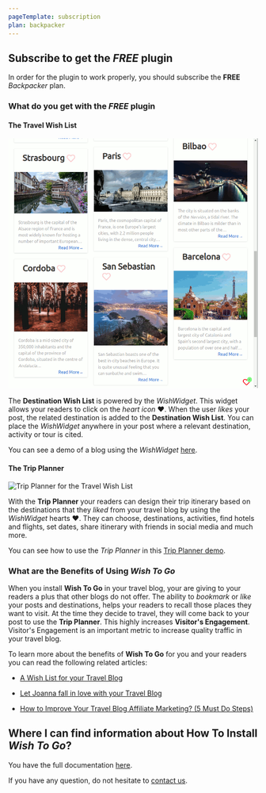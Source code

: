 ```yaml
---
pageTemplate: subscription
plan: backpacker
---
```


## Subscribe to get the _FREE_ plugin

In order for the plugin to work properly, you should subscribe the **FREE** _Backpacker_ plan.

### What do you get with the _FREE_ plugin

#### The Travel Wish List

![Travel Wish List](../../../images/click-on-the-hearts-animation.gif)

The **Destination Wish List** is powered by the _WishWidget_. This widget allows your readers to click on the _heart icon_ ❤️. When the user _likes_ your post, the related destination is added to the **Destination Wish List**. You can place the _WishWidget_ anywhere in your post where a relevant destination, activity or tour is cited.

You can see a demo of a blog using the _WishWidget_ [here](/blog/).

#### The Trip Planner

![Trip Planner for the Travel Wish List](../../../images/plan-a-trip-animation.gif)

With the **Trip Planner** your readers can design their trip itinerary based on the destinations that they _liked_ from your travel blog by using the _WishWidget_ hearts ❤️. They can choose, destinations, activities, find hotels and flights, set dates, share itinerary with friends in social media and much more.

You can see how to use the _Trip Planner_ in this [Trip Planner demo](/trip-planner/).

### What are the Benefits of Using _Wish To Go_

When you install **Wish To Go** in your travel blog, your are giving to your readers a plus that other blogs do not offer. The ability to _bookmark_ or _like_ your posts and destinations, helps your readers to recall those places they want to visit. At the time they decide to travel, they will come back to your post to use the **Trip Planner**. This highly increases **Visitor's Engagement**. Visitor's Engagement is an important metric to increase quality traffic in your travel blog. 

To learn more about the benefits of **Wish To Go** for you and your readers you can read the following related articles:

- [A Wish List for your Travel Blog](/travel-blog-monetization/destination-wish-list-for-your-travel-blog/)

- [Let Joanna fall in love with your Travel Blog](/stories/joanna/)

- [How to Improve Your Travel Blog Affiliate Marketing? (5 Must Do Steps)](/travel-blog-monetization/how-to-improve-affiliate-marketing/)

## Where I can find information about How To Install _Wish To Go_?

You have the full documentation [here](/how-to-use/).

If you have any question, do not hesitate to [contact us](/contact/).
